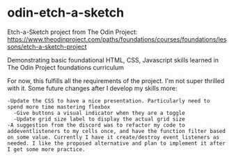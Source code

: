 # odin-etch-a-sketch

Etch-a-Sketch project from The Odin Project: https://www.theodinproject.com/paths/foundations/courses/foundations/lessons/etch-a-sketch-project

Demonstrating basic foundational HTML, CSS, Javascript skills learned in The Odin Project foundations curriculum

For now, this fulfills all the requirements of the project. I'm not super thrilled with it. Some future changes after I develop my skills more:

    -Update the CSS to have a nice presentation. Particularly need to spend more time mastering flexbox
      -Give buttons a visual indicator when they are a toggle
      -Update grid size label to display the actual grid size
    -A suggestion from the discord was to refactor my code to addeventlisteners to my cells once, and have the function filter based on some value. Currently I have it create/destroy event listeners as needed. I like the proposed alternative and plan to implement it after I get some more practice.
